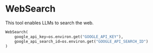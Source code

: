 # WebSearch

This tool enables LLMs to search the web.

```python
WebSearch(
    google_api_key=os.environ.get("GOOGLE_API_KEY"),
    google_api_search_id=os.environ.get("GOOGLE_API_SEARCH_ID")
)
```